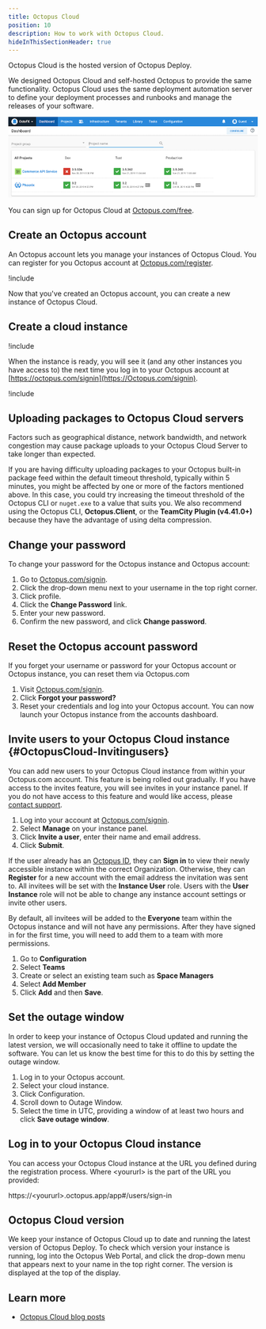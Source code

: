 ```yaml
---
title: Octopus Cloud
position: 10
description: How to work with Octopus Cloud.
hideInThisSectionHeader: true
---
```


Octopus Cloud is the hosted version of Octopus Deploy.

We designed Octopus Cloud and self-hosted Octopus to provide the same functionality. Octopus Cloud uses the same deployment automation server to define your deployment processes and runbooks and manage the releases of your software.

![Octopus Dashboard](/docs/shared-content/concepts/images/dashboard.png "width=500")

You can sign up for Octopus Cloud at [Octopus.com/free](https://Octopus.com/free).

## Create an Octopus account

An Octopus account lets you manage your instances of Octopus Cloud. You can register for you Octopus account at [Octopus.com/register](https://Octopus.com/register).

!include <octopus-account>

Now that you've created an Octopus account, you can create a new instance of Octopus Cloud.

## Create a cloud instance

!include <octopus-cloud-instance>

When the instance is ready, you will see it (and any other instances you have access to) the next time you log in to your Octopus account at [https://octopus.com/signin](https://Octopus.com/signin).

!include <octopus-cloud-regions>

## Uploading packages to Octopus Cloud servers

Factors such as geographical distance, network bandwidth, and network congestion may cause package uploads to your Octopus Cloud Server to take longer than expected.

If you are having difficulty uploading packages to your Octopus built-in package feed within the default timeout threshold, typically within 5 minutes, you might be affected by one or more of the factors mentioned above. In this case, you could try increasing the timeout threshold of the Octopus CLI or `nuget.exe` to a value that suits you. We also recommend using the Octopus CLI, **Octopus.Client**, or the **TeamCity Plugin (v4.41.0+)** because they have the advantage of using delta compression.

## Change your password

To change your password for the Octopus instance and Octopus account:

1. Go to [Octopus.com/signin](https://Octopus.com/signin).
1. Click the drop-down menu next to your username in the top right corner.
1. Click profile.
1. Click the **Change Password** link.
1. Enter your new password.
1. Confirm the new password, and click **Change password**.

## Reset the Octopus account password

If you forget your username or password for your Octopus account or Octopus instance, you can reset them via Octopus.com

1. Visit [Octopus.com/signin](https://Octopus.com/signin).
1. Click **Forgot your password?**
1. Reset your credentials and log into your Octopus account. You can now launch your Octopus instance from the accounts dashboard.

## Invite users to your Octopus Cloud instance {#OctopusCloud-Invitingusers}

You can add new users to your Octopus Cloud instance from within your Octopus.com account. This feature is being rolled out gradually. If you have access to the invites feature, you will see invites in your instance panel. If you do not have access to this feature and would like access, please [contact support](https://Octopus.com/support).

1. Log into your account at [Octopus.com/signin](https://Octopus.com/signin).
1. Select **Manage** on your instance panel.
1. Click **Invite a user**, enter their name and email address.
1. Click **Submit**.

If the user already has an [Octopus ID](/docs/security/authentication/octopusid-authentication.md), they can **Sign in** to view their newly accessible instance within the correct Organization. Otherwise, they can **Register** for a new account with the email address the invitation was sent to.  All invitees will be set with the **Instance User** role. Users with the **User Instance** role will not be able to change any instance account settings or invite other users.

By default, all invitees will be added to the **Everyone** team within the Octopus instance and will not have any permissions. After they have signed in for the first time, you will need to add them to a team with more permissions.

1. Go to **Configuration**
1. Select **Teams**
1. Create or select an existing team such as **Space Managers**
1. Select **Add Member**
1. Click **Add** and then **Save**.

## Set the outage window

In order to keep your instance of Octopus Cloud updated and running the latest version, we will occasionally need to take it offline to update the software. You can let us know the best time for this to do this by setting the outage window.

1. Log in to your Octopus account.
1. Select your cloud instance.
1. Click Configuration.
1. Scroll down to Outage Window.
1. Select the time in UTC, providing a window of at least two hours and click **Save outage window**.

## Log in to your Octopus Cloud instance

You can access your Octopus Cloud instance at the URL you defined during the registration process. Where \<yoururl\> is the part of the URL you provided:

https://\<yoururl\>.octopus.app/app#/users/sign-in

## Octopus Cloud version

We keep your instance of Octopus Cloud up to date and running the latest version of Octopus Deploy. To check which version your instance is running, log into the Octopus Web Portal, and click the drop-down menu that appears next to your name in the top right corner. The version is displayed at the top of the display.

## Learn more

- [Octopus Cloud blog posts](https://Octopus.com/blog/tag/octopus%20Cloud)
